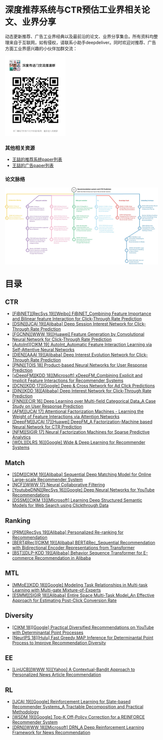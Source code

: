 # 深度推荐系统与CTR预估工业界相关论文、业界分享
动态更新推荐、广告工业界经典以及最前沿的论文、业界分享集合。所有资料均整理来自于互联网，如有侵权，请联系小助手deepdeliver。同时欢迎对推荐、广告方面工业界感兴趣的小伙伴加群交流：
<div align=left>
<img width="200" src="deepdeliver_group.png" alt="交流群"/>
</div>

### 其他相关资源
* [王喆的推荐系统paper列表](https://github.com/wzhe06/Reco-papers)
* [王喆的广告paper列表](https://github.com/wzhe06/Ad-papers)

### 论文脉络

<div align=center>
<img src="deeprec_paper_structure.jpg" alt="脉络图"/>
</div>

# 目录

## CTR
* [[FiBiNET][RecSys 19][Weibo] FiBiNET_Combining Feature Importance and Bilinear feature Interaction for Click-Through Rate Prediction]()
* [[DSIN][IJCAI 19][Alibaba] Deep Session Interest Network for Click-Through Rate Prediction]()
* [[FGCNN][WWW 19][Huawei] Feature Generation by Convolutional Neural Network for Click-Through Rate Prediction]()
* [[AutoInt][CIKM 19] AutoInt_Automatic Feature Interaction Learning via Self-Attentive Neural Networks]()
* [[DIEN][AAAI 19][Alibaba] Deep Interest Evolution Network for Click-Through Rate Prediction]()
* [[PNN][TOIS 18] Product-based Neural Networks for User Response Prediction]()
* [[xDeepFM][KDD 18][Microsoft] xDeepFM_Combining Explicit and Implicit Feature Interactions for Recommender Systems]()
* [[DCN][KDD 17][Google] Deep & Cross Network for Ad Click Predictions]()
* [[DIN][KDD 18][Alibaba] Deep Interest Network for Click-Through Rate Prediction]()
* [[FNN][ECIR 16] Deep Learning over Multi-field Categorical Data_A Case Study on User Response Prediction]()
* [[AFM][IJCAI 17] Attentional Factorization Machines - Learning the Weight of Feature Interactions via Attention Networks]()
* [[DeepFM][IJCAI 17][Huawei] DeepFM_A Factorization-Machine based Neural Network for CTR Prediction]()
* [[NFM][SIGIR 17] Neural Factorization Machines for Sparse Predictive Analytics]()
* [[WDL][DLRS 16][Google] Wide & Deep Learning for Recommender Systems]()

## Match
* [[SDM][CIKM 19][Alibaba] Sequential Deep Matching Model for Online Large-scale Recommender System]()
* [[NCF][WWW 17] Neural Collaborative Filtering]()
* [[YoutubeDNN][RecSys 16][Google] Deep Neural Networks for YouTube Recommendations]()
* [[DSSM][CIKM 13][Microsoft] Learning Deep Structured Semantic Models for Web Search using Clickthrough Data]()

## Ranking
* [[PRM][RecSys 19][Alibaba] Personalized Re-ranking for Recommendation]()
* [[BERT4Rec][CIKM 19][Alibaba] BERT4Rec_Sequential Recommendation with Bidirectional Encoder Representations from Transformer]()
* [[BST][DLP-KDD 19][Alibaba] Behavior Sequence Transformer for E-commerce Recommendation in Alibaba]()

## MTL
* [[MMoE][KDD 18][Google] Modeling Task Relationships in Multi-task Learning with Multi-gate Mixture-of-Experts]()
* [[ESMM][SIGIR 18][Alibaba] Entire Space Multi-Task Model_An Effective Approach for Estimating Post-Click Conversion Rate]()

## Diversity
* [[CIKM 18][Google] Practical Diversified Recommendations on YouTube with Determinantal Point Processes]()
* [[NeurIPS 18][Hulu] Fast Greedy MAP Inference for Determinantal Point Process to Improve Recommendation Diversity]()

## EE
* [[LinUCB][WWW 10][Yahoo] A Contextual-Bandit Approach to Personalized News Article Recommendation]()

## RL
* [[IJCAI 19][Google] Reinforcement Learning for Slate-based Recommender Systems_A Tractable Decomposition and Practical Methodology]()
* [[WSDM 19][Google] Top-K Off-Policy Correction for a REINFORCE Recommender System]()
* [[DRN][WWW 18][Microsoft] DRN_A Deep Reinforcement Learning Framework for News Recommendation]()